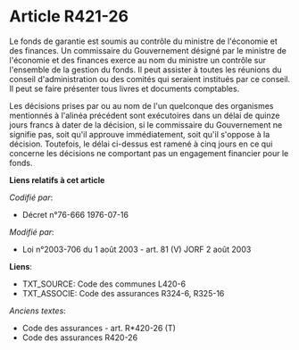 # Article R421-26

Le fonds de garantie est soumis au contrôle du ministre de l'économie et des finances. Un commissaire du Gouvernement désigné
par le ministre de l'économie et des finances exerce au nom du ministre un contrôle sur l'ensemble de la gestion du fonds. Il
peut assister à toutes les réunions du conseil d'administration ou des comités qui seraient institués par ce conseil. Il peut
se faire présenter tous livres et documents comptables.

Les décisions prises par ou au nom de l'un quelconque des organismes mentionnés à l'alinéa précédent sont exécutoires dans un
délai de quinze jours francs à dater de la décision, si le commissaire du Gouvernement ne signifie pas, soit qu'il approuve
immédiatement, soit qu'il s'oppose à la décision. Toutefois, le délai ci-dessus est ramené à cinq jours en ce qui concerne
les décisions ne comportant pas un engagement financier pour le fonds.

**Liens relatifs à cet article**

_Codifié par_:

  - Décret n°76-666 1976-07-16

_Modifié par_:

  - Loi n°2003-706 du 1 août 2003 - art. 81 (V) JORF 2 août 2003

**Liens**:

  - TXT_SOURCE: Code des communes L420-6
  - TXT_ASSOCIE: Code des assurances R324-6, R325-16

_Anciens textes_:

  - Code des assurances - art. R*420-26 (T)
  - Code des assurances R420-26
